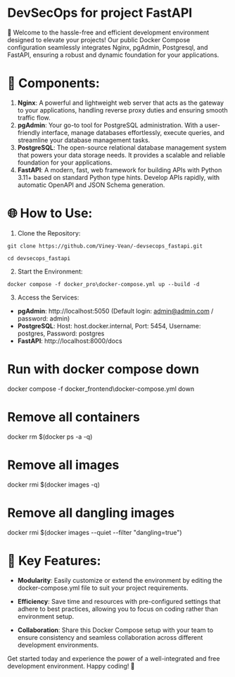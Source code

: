 # DevSecOps for project FastAPI

🚀 Welcome to the hassle-free and efficient development environment designed to elevate your projects! Our public Docker
Compose configuration seamlessly integrates Nginx, pgAdmin, Postgresql, and FastAPI, ensuring a robust and dynamic
foundation for your applications.

# 🔧 Components:

1. **Nginx**: A powerful and lightweight web server that acts as the gateway to your applications, handling reverse
   proxy
   duties and ensuring smooth traffic flow.
2. **pgAdmin**: Your go-to tool for PostgreSQL administration. With a user-friendly interface, manage databases
   effortlessly, execute queries, and streamline your database management tasks.
3. **PostgreSQL**: The open-source relational database management system that powers your data storage needs. It
   provides a
   scalable and reliable foundation for your applications.
4. **FastAPI**: A modern, fast, web framework for building APIs with Python 3.11+ based on standard Python type hints.
   Develop APIs rapidly, with automatic OpenAPI and JSON Schema generation.

# 🌐 How to Use:

1. Clone the Repository:

`git clone https://github.com/Viney-Vean/-devsecops_fastapi.git`

`cd devsecops_fastapi`

2. Start the Environment:

`docker compose -f docker_pro\docker-compose.yml up --build -d`

3. Access the Services:

* **pgAdmin**: http://localhost:5050 (Default login: admin@admin.com / password: admin)
* **PostgreSQL**: Host: host.docker.internal, Port: 5454, Username: postgres, Password: postgres
* **FastAPI**: http://localhost:8000/docs

# Run with docker compose down

docker compose -f docker_frontend\docker-compose.yml down

# Remove all containers

docker rm $(docker ps -a -q)

# Remove all images

docker rmi $(docker images -q)

# Remove all dangling images

docker rmi $(docker images --quiet --filter "dangling=true")

# 🚀 Key Features:

* **Modularity**: Easily customize or extend the environment by editing the docker-compose.yml file to suit your project
  requirements.

* **Efficiency**: Save time and resources with pre-configured settings that adhere to best practices, allowing you to
  focus on coding rather than environment setup.

* **Collaboration**: Share this Docker Compose setup with your team to ensure consistency and seamless collaboration
  across different development environments.

Get started today and experience the power of a well-integrated and free development environment. Happy coding! 🚀





